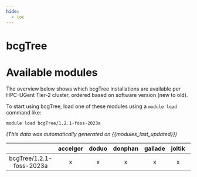 ```yaml
---
hide:
  - toc
---
```


bcgTree
=======

# Available modules


The overview below shows which bcgTree installations are available per HPC-UGent Tier-2 cluster, ordered based on software version (new to old).

To start using bcgTree, load one of these modules using a `module load` command like:

```shell
module load bcgTree/1.2.1-foss-2023a
```

*(This data was automatically generated on {{modules_last_updated}})*

| |accelgor|doduo|donphan|gallade|joltik|litleo|shinx|
| :---: | :---: | :---: | :---: | :---: | :---: | :---: | :---: |
|bcgTree/1.2.1-foss-2023a|x|x|x|x|x|x|x|
